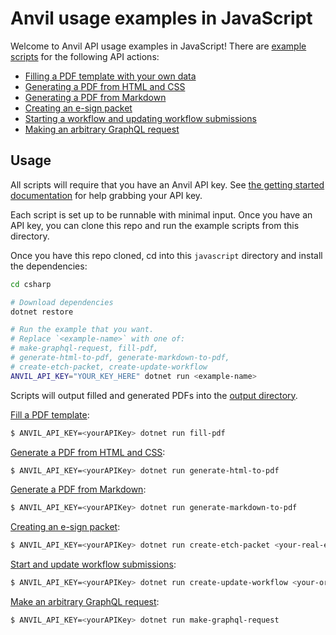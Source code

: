 # Anvil usage examples in JavaScript

Welcome to Anvil API usage examples in JavaScript! There are [example scripts](examples) for the following API actions:

* [Filling a PDF template with your own data](examples/FillPdf.cs)
* [Generating a PDF from HTML and CSS](examples/GenerateHtmlToPdf.cs)
* [Generating a PDF from Markdown](examples/GenerateMarkdownToPdf.cs)
* [Creating an e-sign packet](examples/CreateEtchESignPacket.cs)
* [Starting a workflow and updating workflow submissions](examples/CreateUpdateWorkflowSubmission.cs)
* [Making an arbitrary GraphQL request](examples/MakeGraphqlRequest.cs)

## Usage

All scripts will require that you have an Anvil API key.
See [the getting started documentation](https://www.useanvil.com/docs/api/getting-started) for help grabbing your API
key.

Each script is set up to be runnable with minimal input. Once you have an API key, you can clone this repo and run the
example scripts from this directory.

Once you have this repo cloned, cd into this `javascript` directory and install the dependencies:

```sh
cd csharp

# Download dependencies
dotnet restore

# Run the example that you want.
# Replace `<example-name>` with one of:
# make-graphql-request, fill-pdf,
# generate-html-to-pdf, generate-markdown-to-pdf,
# create-etch-packet, create-update-workflow
ANVIL_API_KEY="YOUR_KEY_HERE" dotnet run <example-name>
```

Scripts will output filled and generated PDFs into the [output directory](output).

[Fill a PDF template](examples/FillPdf.cs):

```sh
$ ANVIL_API_KEY=<yourAPIKey> dotnet run fill-pdf
```

[Generate a PDF from HTML and CSS](examples/GenerateHtmlToPdf.cs):

```sh
$ ANVIL_API_KEY=<yourAPIKey> dotnet run generate-html-to-pdf
```

[Generate a PDF from Markdown](examples/GenerateMarkdownToPdf.cs):

```sh
$ ANVIL_API_KEY=<yourAPIKey> dotnet run generate-markdown-to-pdf
```

[Creating an e-sign packet](examples/CreateEtchESignPacket.cs):

```sh
$ ANVIL_API_KEY=<yourAPIKey> dotnet run create-etch-packet <your-real-email@address.com>
```

[Start and update workflow submissions](examples/CreateUpdateWorkflowSubmission.cs):

```sh
$ ANVIL_API_KEY=<yourAPIKey> dotnet run create-update-workflow <your-org-slug>
```

[Make an arbitrary GraphQL request](examples/MakeGraphqlRequest.cs):

```sh
$ ANVIL_API_KEY=<yourAPIKey> dotnet run make-graphql-request
```